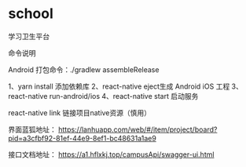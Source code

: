 # school
学习卫生平台


命令说明

Android 打包命令：./gradlew assembleRelease

1、yarn install 添加依赖库
2、react-native eject生成 Android iOS 工程
3、react-native run-android/ios
4、react-native start 启动服务

react-native link 链接项目native资源（慎用）


界面蓝狐地址：
https://lanhuapp.com/web/#/item/project/board?pid=a3cfbf92-81ef-44e9-8ef1-bc48631a1ae9

接口文档地址：
https://a1.hflxkj.top/campusApi/swagger-ui.html

